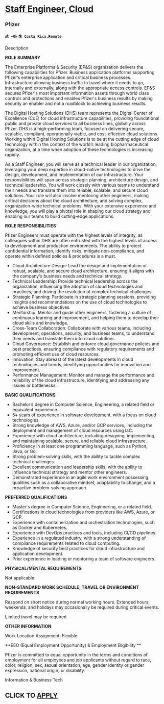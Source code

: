 # [Staff Engineer, Cloud](https://www.remotewlb.com/apply/staff-engineer-cloud-89092)  
### Pfizer  
#### `💰 ~0k` `🌎 Costa Rica,Remote`  

Description

**ROLE SUMMARY**

The Enterprise Platforms & Security (EP&S) organization delivers the following capabilities for Pfizer. Business application platforms supporting Pfizer’s enterprise application and critical business processes. Infrastructure allowing business traffic to travel where it needs to go, internally and externally, along with the appropriate access controls. EP&S secures Pfizer's most important information assets through world class controls and protections and enables Pfizer's business results by making security an enabler and not a roadblock to achieving business results.

The Digital Hosting Solutions (DHS) team represents the Digital Center of Excellence (CoE) for cloud infrastructure capabilities, providing foundational public and private cloud services to all business lines, globally across Pfizer. DHS is a high-performing team, focused on delivering secure, scalable, compliant, operationally viable, and cost-effective cloud solutions. Working within Digital Hosting Solutions is to be at the cutting edge of cloud technology within the context of the world’s leading biopharmaceutical organization, at a time when adoption of these technologies is increasing rapidly.

As a Staff Engineer, you will serve as a technical leader in our organization, leveraging your deep expertise in cloud-native technologies to drive the design, development, and implementation of our infrastructure. Your responsibilities will span across strategic planning, architecture design, and technical leadership. You will work closely with various teams to understand their needs and translate them into reliable, scalable, and secure cloud solutions. Your role will also involve mentoring other engineers, making critical decisions about the cloud architecture, and solving complex, organization-wide technical problems. With your extensive experience and knowledge, you will play a pivotal role in shaping our cloud strategy and enabling our teams to build cutting-edge applications.

 **ROLE RESPONSIBILITIES**

Pfizer Engineers must operate with the highest levels of integrity, as colleagues within DHS are often entrusted with the highest levels of access to development and production environments. The ability to protect confidential information, identify risks, mitigate non-compliance, and operate within defined policies & procedures is a must.

  * Cloud Architecture Design: Lead the design and implementation of robust, scalable, and secure cloud architecture, ensuring it aligns with the company's business needs and technical strategy.
  * Technical Leadership: Provide technical leadership across the organization, influencing the adoption of cloud technologies and practices, and driving the resolution of complex technical challenges.
  * Strategic Planning: Participate in strategic planning sessions, providing insights and recommendations on the use of cloud technologies to achieve business objectives.
  * Mentorship: Mentor and guide other engineers, fostering a culture of continuous learning and improvement, and helping them to develop their cloud skills and knowledge.
  * Cross-Team Collaboration: Collaborate with various teams, including development, operations, security, and business teams, to understand their needs and translate them into cloud solutions.
  * Cloud Governance: Establish and enforce cloud governance policies and best practices, ensuring compliance with regulatory requirements and promoting efficient use of cloud resources.
  * Innovation: Stay abreast of the latest developments in cloud technologies and trends, identifying opportunities for innovation and improvement.
  * Performance Management: Monitor and manage the performance and reliability of the cloud infrastructure, identifying and addressing any issues or bottlenecks.

**BASIC QUALIFICATIONS**

  * Bachelor’s degree in Computer Science, Engineering, a related field or equivalent experience.
  * 5+ years of experience in software development, with a focus on cloud technologies.
  * Strong knowledge of AWS, Azure, and/or GCP services, including the deployment and management of cloud resources using IaC.
  * Experience with cloud architecture, including designing, implementing, and maintaining scalable, secure, and reliable cloud infrastructure.
  * Proficiency in at least one programming language, such as Python, Java, or Go.
  * Strong problem-solving skills, with the ability to tackle complex technical challenges.
  * Excellent communication and leadership skills, with the ability to influence technical strategy and mentor other engineers.
  * Demonstrated experience in an agile work environment possessing qualities such as a collaborative mindset, adaptability to change, and a proactive problem-solving approach.

 **PREFERRED QUALIFICATIONS**

  * Master's degree in Computer Science, Engineering, or a related field.
  * Certifications in cloud technologies from providers like AWS, Azure, or GCP.
  * Experience with containerization and orchestration technologies, such as Docker and Kubernetes.
  * Experience with DevOps practices and tools, including CI/CD pipelines.
  * Experience in a regulated industry, with a strong understanding of compliance requirements related to cloud computing.
  * Knowledge of security best practices for cloud infrastructure and application development.
  * Prior experience in leading or mentoring a team of software engineers.

 **PHYSICAL/MENTAL REQUIREMENTS**

Not applicable

 **NON-STANDARD WORK SCHEDULE, TRAVEL OR ENVIRONMENT REQUIREMENTS**

Respond on short notice during normal working hours. Extended hours, weekends, and holidays may occasionally be required during critical events.

Limited travel may be required.

 **OTHER INFORMATION**

  
Work Location Assignment: Flexible  

 **EEO (Equal Employment Opportunity) & Employment Eligibility **

Pfizer is committed to equal opportunity in the terms and conditions of employment for all employees and job applicants without regard to race, color, religion, sex, sexual orientation, age, gender identity or gender expression, national origin, or disability.

Information & Business Tech

  
## CLICK TO [APPLY](https://www.remotewlb.com/apply/staff-engineer-cloud-89092)

